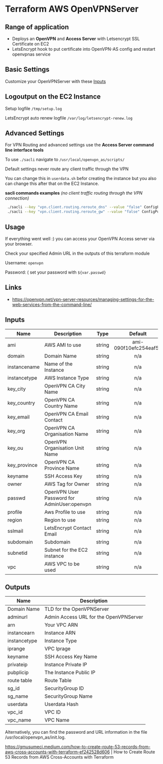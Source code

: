 
# Terraform AWS OpenVPNServer
## Range of application
* Deploys an **OpenVPN** and **Access Server** with Letsencrypt SSL Certificate on EC2
* LetsEncrypt hook to put certificate into OpenVPN-AS config and restart openvpnas service



## Basic Settings
Customize your OpenVPNServer with these [Inputs](#Inputs)

## Logoutput on the EC2 Instance
Setup logfile `/tmp/setup.log`

LetsEncrypt auto renew logfile `/var/log/letsencrypt-renew.log`

## Advanced Settings
For VPN Routing and advanced settings use the **Access Server command line interface tools**

To use `./sacli` navigate to `/usr/local/openvpn_as/scripts/ `

Default settings never route any client traffic through the VPN

You can change this in `userdata.sh` befor creating the instance but you also can change this after that on the EC2 Instance.

**sacli commands examples** _(no client traffic routing through the VPN connection)_

 ```bash
  ./sacli --key "vpn.client.routing.reroute_dns" --value "false" ConfigPut
  ./sacli --key "vpn.client.routing.reroute_gw" --value "false" ConfigPut

 ```
## Usage
If everything went well :)  you can access your OpenVPN Access server via your browser.

Check your specified Admin URL in the outputs of this terraform module

Username: `openvpn`

Password: ( set your password with `${var.passwd}`


## Links

* https://openvpn.net/vpn-server-resources/managing-settings-for-the-web-services-from-the-command-line/


## Inputs

| Name | Description | Type | Default | Required |
|------|-------------|:----:|:-----:|:-----:|
| ami | AWS AMI to use | string | ami-090f10efc254eaf55 | no |
| domain | Domain Name | string | n/a | yes |
| instancename | Name of the Instance | string | n/a | yes |
| instancetype | AWS Instance Type | string | n/a | yes |
| key\_city | OpenVPN CA City Name | string | n/a | yes |
| key\_country | OpenVPN CA Country Name | string | n/a | yes |
| key\_email | OpenVPN CA Email Contact | string | n/a | yes |
| key\_org | OpenVPN CA Organisation Name | string | n/a | yes |
| key\_ou | OpenVPN Organisation Unit Name | string | n/a | yes |
| key\_province | OpenVPN CA Province Name | string | n/a | yes |
| keyname | SSH Access Key | string | n/a | yes |
| owner | AWS Tag for Owner | string | n/a | yes |
| passwd | OpenVPN User Password for AdminUser:openvpn | string | n/a | yes |
| profile | Aws Profile to use | string | n/a | yes |
| region | Region to use | string | n/a | yes |
| sslmail | LetsEncrypt Contact Email | string | n/a | yes |
| subdomain | Subdomain | string | n/a | yes |
| subnetid | Subnet for the EC2 instance | string | n/a | yes |
| vpc | AWS VPC to be used | string | n/a | yes |

## Outputs

| Name | Description |
|------|-------------|
| Domain Name | TLD for the OpenVPNServer |
| adminurl | Admin Access URL for the OpenVPNServer |
| arn | Your VPC ARN |
| instancearn | Instance ARN |
| instancetype | Instance Type |
| iprange | VPC Iprage |
| keyname | SSH Access Key Name |
| privateip | Instance Private IP |
| pubplicip | The Instance Public IP |
| route table | Route Table |
| sg\_id | SecurityGroup ID |
| sg\_name | SecurityGroup Name |
| userdata | Userdata Hash |
| vpc\_id | VPC ID |
| vpc\_name | VPC Name |



Alternatively, you can find the password and URL information in the file /usr/local/openvpn_as/init.log.

https://gmusumeci.medium.com/how-to-create-route-53-records-from-aws-cross-accounts-with-terraform-ef242528d606 | How to Create Route 53 Records from AWS Cross-Accounts with Terraform
